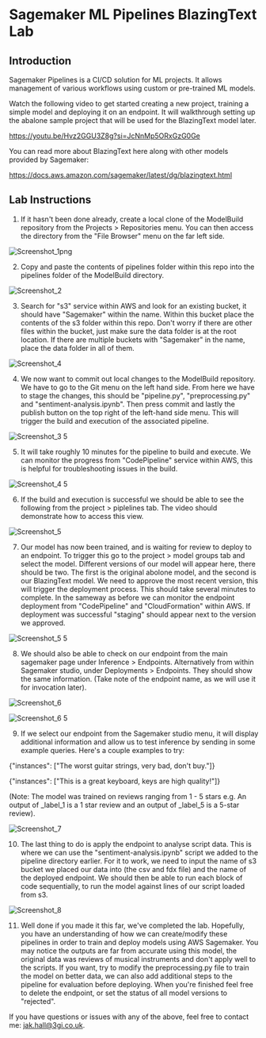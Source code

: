 # Sagemaker ML Pipelines BlazingText Lab


## Introduction

Sagemaker Pipelines is a CI/CD solution for ML projects. It allows management of various workflows using custom or pre-trained ML models. 

Watch the following video to get started creating a new project, training a simple model and deploying it on an endpoint. It will walkthrough setting up the abalone sample project that will be used for the BlazingText model later.

https://youtu.be/Hvz2GGU3Z8g?si=JcNnMp5ORxGzG0Ge

You can read more about BlazingText here along with other models provided by Sagemaker:

https://docs.aws.amazon.com/sagemaker/latest/dg/blazingtext.html 

## Lab Instructions

1. If it hasn't been done already, create a local clone of the ModelBuild repository from the Projects > Repositories menu. You can then access the directory from the "File Browser" menu on the far left side.

   
   
![Screenshot_1png](https://github.com/jakhall/sagemaker-labs/assets/23346546/c3291e10-227d-42e6-9ea7-7c69b62d5447)



2. Copy and paste the contents of pipelines folder within this repo into the pipelines folder of the ModelBuild directory.  



![Screenshot_2](https://github.com/jakhall/sagemaker-labs/assets/23346546/7987c279-1abf-4675-8e37-e0752d1144b3)



3. Search for "s3" service within AWS and look for an existing bucket, it should have "Sagemaker" within the name. Within this bucket place the contents of the s3 folder within this repo. Don't worry if there are other files within the bucket, just make sure the data folder is at the root location. If there are multiple buckets with "Sagemaker" in the name, place the data folder in all of them. 


   
![Screenshot_4](https://github.com/jakhall/sagemaker-labs/assets/23346546/99fe7cce-4e2c-4082-beeb-92a37f4f72ba)



4. We now want to commit out local changes to the ModelBuild repository. We have to go to the Git menu on the left hand side. From here we have to stage the changes, this should be "pipeline.py", "preprocessing.py" and "sentiment-analysis.ipynb". Then press commit and lastly the publish button on the top right of the left-hand side menu. This will trigger the build and execution of the associated pipeline. 



![Screenshot_3 5](https://github.com/jakhall/sagemaker-labs/assets/23346546/ea290a88-3a13-4cb2-a540-b55830967146)



5. It will take roughly 10 minutes for the pipeline to build and execute. We can monitor the progress from "CodePipeline" service within AWS, this is helpful for troubleshooting issues in the build.



![Screenshot_4 5](https://github.com/jakhall/sagemaker-labs/assets/23346546/0975db52-cb5a-412f-b3d5-2b90816bd75d)



6. If the build and execution is successful we should be able to see the following from the project > piplelines tab. The video should demonstrate how to access this view. 



![Screenshot_5](https://github.com/jakhall/sagemaker-labs/assets/23346546/73938e49-9af5-4ef0-952b-395ca4229b49)



7. Our model has now been trained, and is waiting for review to deploy to an endpoint. To trigger this go to the project > model groups tab and select the model. Different versions of our model will appear here, there should be two. The first is the original abolone model, and the second is our BlazingText model. We need to approve the most recent version, this will trigger the deployment process. This should take several minutes to complete. In the sameway as before we can monitor the endpoint deployment from "CodePipeline" and "CloudFormation" within AWS. If deployment was successful "staging" should appear next to the version we approved.



![Screenshot_5 5](https://github.com/jakhall/sagemaker-labs/assets/23346546/106d753e-55fc-4118-aaea-b434687f5daf)



8. We should also be able to check on our endpoint from the main sagemaker page under Inference > Endpoints. Alternatively from within Sagemaker studio, under Deployments > Endpoints. They should show the same information. (Take note of the endpoint name, as we will use it for invocation later). 



![Screenshot_6](https://github.com/jakhall/sagemaker-labs/assets/23346546/7a482dd5-73ba-4ec0-8e28-a7dbaa81fa96)


![Screenshot_6 5](https://github.com/jakhall/sagemaker-labs/assets/23346546/73ba8537-f601-4c24-85db-71ec41f1f4ec)



9. If we select our endpoint from the Sagemaker studio menu, it will display additional information and allow us to test inference by sending in some example queries. Here's a couple examples to try:

{"instances": ["The worst guitar strings, very bad, don't buy."]}

{"instances": ["This is a great keyboard, keys are high quality!"]}

(Note: The model was trained on reviews ranging from 1 - 5 stars e.g. An output of _label_1 is a 1 star review and an output of _label_5 is a 5-star review).



![Screenshot_7](https://github.com/jakhall/sagemaker-labs/assets/23346546/861b28c0-14ce-4fab-9555-8da842498ee1)



10. The last thing to do is apply the endpoint to analyse script data. This is where we can use the "sentiment-analysis.ipynb" script we added to the pipeline directory earlier. For it to work, we need to input the name of s3 bucket we placed our data into (the csv and fdx file) and the name of the deployed endpoint. We should then be able to run each block of code sequentially, to run the model against lines of our script loaded from s3. 



![Screenshot_8](https://github.com/jakhall/sagemaker-labs/assets/23346546/cd4b276f-a003-48b5-a57c-aa48956e595f)




11. Well done if you made it this far, we've completed the lab. Hopefully, you have an understanding of how we can create/modify these pipelines in order to train and deploy models using AWS Sagemaker. You may notice the outputs are far from accurate using this model, the original data was reviews of musical instruments and don't apply well to the scripts. If you want, try to modify the preprocessing.py file to train the model on better data, we can also add additional steps to the pipeline for evaluation before deploying. When you're finished feel free to delete the endpoint, or set the status of all model versions to "rejected".

If you have questions or issues with any of the above, feel free to contact me: jak.hall@3gi.co.uk.
     

